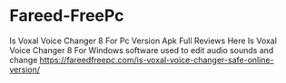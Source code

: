 # Fareed-FreePc
Is Voxal Voice Changer 8 For Pc Version Apk Full Reviews Here Is Voxal Voice Changer 8 For Windows software used to edit audio sounds and change
https://fareedfreepc.com/is-voxal-voice-changer-safe-online-version/
